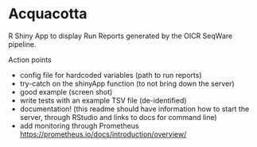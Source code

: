 # Acquacotta
R Shiny App to display Run Reports generated by the OICR SeqWare pipeline.


Action points
- config file for hardcoded variables (path to run reports)
- try-catch on the shinyApp function (to not bring down the server)
- good example (screen shot)
- write tests with an example TSV file (de-identified)
- documentation! (this readme should have information how to start the server, through RStudio and links to docs for command line)
- add monitoring through Prometheus https://prometheus.io/docs/introduction/overview/
